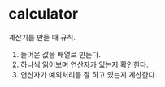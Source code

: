 # calculator

계산기를 만들 때 규칙.
1. 들어온 값을 배열로 만든다.
2. 하나씩 읽어보며 연산자가 있는지 확인한다.
3. 연산자가 예외처리를 잘 하고 있는지 계산한다.
